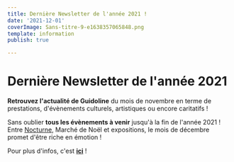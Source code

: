 ```yaml
---
title: Dernière Newsletter de l'année 2021 !
date: '2021-12-01'
coverImage: Sans-titre-9-e1638357065848.png
template: information
publish: true

---
```

# Dernière Newsletter de l'année 2021

**Retrouvez l'actualité de Guidoline** du mois de novembre en terme de prestations, d'évènements culturels, artistiques ou encore caritatifs !

Sans oublier **tous les évènements à venir** jusqu'à la fin de l'année 2021 ! Entre [Nocturne](https://www.facebook.com/events/318960943130839/?ref=newsfeed), Marché de Noël et expositions, le mois de décembre promet d'être riche en émotion !

Pour plus d'infos, c'est [**ici**](http://kork.mjt.lu/nl2/kork/mr5x9.html?hl=fr) !